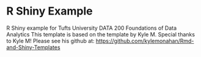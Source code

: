 # R Shiny Example
R Shiny example for Tufts University DATA 200 Foundations of Data Analytics
This template is based on the template by Kyle M.
Special thanks to Kyle M! Please see his github at:
https://github.com/kylemonahan/Rmd-and-Shiny-Templates
